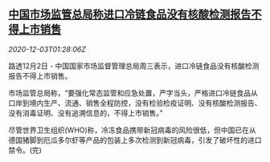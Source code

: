 <!--1606962198000-->
[中国市场监管总局称进口冷链食品没有核酸检测报告不得上市销售](https://cn.reuters.com/article/china-frozen-food-regulation-1202-wedn-idCNKBS28D053)
------

<div><i>2020-12-03T01:28:06Z</i></div><p>路透12月2日 - 中国国家市场监督管理总局周三表示，进口冷链食品没有核酸检测报告不得上市销售。</p><p>市场监管总局称，“要强化常态监管和应急处置，严字当头，严格进口冷链食品从口岸到境内生产、流通、销售全程防控，没有检验检疫证明、没有核酸检测报告、没有消毒证明、没有追溯信息的，不得上市销售。”</p><p>尽管世界卫生组织(WHO)称，冷冻食品携带新冠病毒的风险很低，但中国已在从德国猪脚到厄瓜多尔虾等产品的包装上多次检测到新冠病毒，引发了破坏性的进口禁令。(完)</p>
